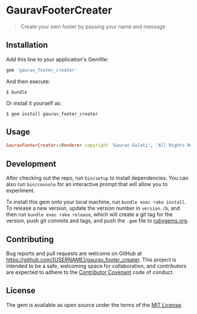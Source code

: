 # GauravFooterCreater

> Create your own footer by passing your name and message

## Installation

Add this line to your application's Gemfile:

```ruby
gem 'gaurav_footer_creater'
```

And then execute:

    $ bundle

Or install it yourself as:

    $ gem install gaurav_footer_creater

## Usage

```ruby
GauravFooterCreater::Renderer.copyright 'Gaurav Gulati', 'All Rights Reserved'
```

## Development

After checking out the repo, run `bin/setup` to install dependencies. You can also run `bin/console` for an interactive prompt that will allow you to experiment.

To install this gem onto your local machine, run `bundle exec rake install`. To release a new version, update the version number in `version.rb`, and then run `bundle exec rake release`, which will create a git tag for the version, push git commits and tags, and push the `.gem` file to [rubygems.org](https://rubygems.org).

## Contributing

Bug reports and pull requests are welcome on GitHub at https://github.com/[USERNAME]/gaurav_footer_creater. This project is intended to be a safe, welcoming space for collaboration, and contributors are expected to adhere to the [Contributor Covenant](http://contributor-covenant.org) code of conduct.


## License

The gem is available as open source under the terms of the [MIT License](http://opensource.org/licenses/MIT).
